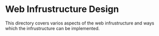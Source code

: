 # Web Infrustructure Design
This directory covers varios aspects of the web infrustructure and ways which the
infrustructure can be implemented.
